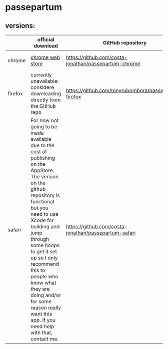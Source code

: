 # passepartum

## versions:

|         | official download                                                                      | GitHub repository                                          | contact                  |status|
|---------|----------------------------------------------------------------------------------------|------------------------------------------------------|--------------------------|--------------------------|
| chrome  | [chrome web store](https://chrome.google.com/webstore/detail/passepartum/kepfjjogmnfdilmhecpjogbbpjechmml) | https://github.com/costa-jonathan/passepartum-chrome | [Jonathan Costa](jcosta.studies@gmail.com)|Version 1.3.1 (functional)|
| firefox | currently unavailable: considere downloading directly from the GitHub repo                           | https://github.com/tonyrubombora/passepartum-firefox | [Tony Rubomora](mailto:tonyrubombora@gmail.com)  |Version 1.0.0 (functional; unofficial)|
| safari  |For now not going to be made available due to the cost of publishing on the AppStore. The version on the github repository is functional but you need to use Xcode for building and jump through some hoops to get it set up so I only recommend this to people who know what they are doing and/or for some reason really want this app. If you need help with that, contact me. | https://github.com/costa-jonathan/passepartum-safari | [Jonathan Costa](jcosta.studies@gmail.com) |Version 1.3.0 (functional; unofficial)|
